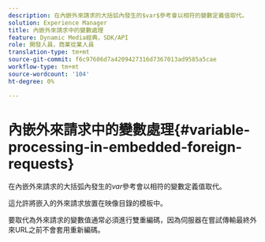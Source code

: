 ```yaml
---
description: 在內嵌外來請求的大括弧內發生的$var$參考會以相符的變數定義值取代。
solution: Experience Manager
title: 內嵌外來請求中的變數處理
feature: Dynamic Media經典，SDK/API
role: 開發人員，商業從業人員
translation-type: tm+mt
source-git-commit: f6c97606d7a4209427316d7367013ad9585a5cae
workflow-type: tm+mt
source-wordcount: '104'
ht-degree: 0%

---
```



# 內嵌外來請求中的變數處理{#variable-processing-in-embedded-foreign-requests}

在內嵌外來請求的大括弧內發生的$var$參考會以相符的變數定義值取代。

這允許將嵌入的外來請求放置在映像目錄的模板中。

要取代為外來請求的變數值通常必須進行雙重編碼，因為伺服器在嘗試傳輸最終外來URL之前不會套用重新編碼。
